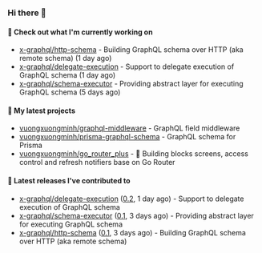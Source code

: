 ### Hi there 👋

#### 👷 Check out what I'm currently working on

- [x-graphql/http-schema](https://github.com/x-graphql/http-schema) - Building GraphQL schema over HTTP (aka remote schema) (1 day ago)
- [x-graphql/delegate-execution](https://github.com/x-graphql/delegate-execution) - Support to delegate execution of GraphQL schema (1 day ago)
- [x-graphql/schema-executor](https://github.com/x-graphql/schema-executor) - Providing abstract layer for executing GraphQL schema (5 days ago)

#### 🌱 My latest projects

- [vuongxuongminh/graphql-middleware](https://github.com/vuongxuongminh/graphql-middleware) - GraphQL field middleware
- [vuongxuongminh/prisma-graphql-schema](https://github.com/vuongxuongminh/prisma-graphql-schema) - GraphQL schema for Prisma
- [vuongxuongminh/go_router_plus](https://github.com/vuongxuongminh/go_router_plus) - :office: Building blocks screens, access control and refresh notifiers base on Go Router

#### 🔭 Latest releases I've contributed to

- [x-graphql/delegate-execution](https://github.com/x-graphql/delegate-execution) ([0.2](https://github.com/x-graphql/delegate-execution/releases/tag/0.2), 1 day ago) - Support to delegate execution of GraphQL schema
- [x-graphql/schema-executor](https://github.com/x-graphql/schema-executor) ([0.1](https://github.com/x-graphql/schema-executor/releases/tag/0.1), 3 days ago) - Providing abstract layer for executing GraphQL schema
- [x-graphql/http-schema](https://github.com/x-graphql/http-schema) ([0.1](https://github.com/x-graphql/http-schema/releases/tag/0.1), 3 days ago) - Building GraphQL schema over HTTP (aka remote schema)
